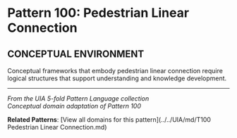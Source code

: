 # Pattern 100: Pedestrian Linear Connection

## CONCEPTUAL ENVIRONMENT

Conceptual frameworks that embody pedestrian linear connection require logical structures that support understanding and knowledge development.

---

*From the UIA 5-fold Pattern Language collection*  
*Conceptual domain adaptation of Pattern 100*

**Related Patterns**: [View all domains for this pattern](../../UIA/md/T100 Pedestrian Linear Connection.md)